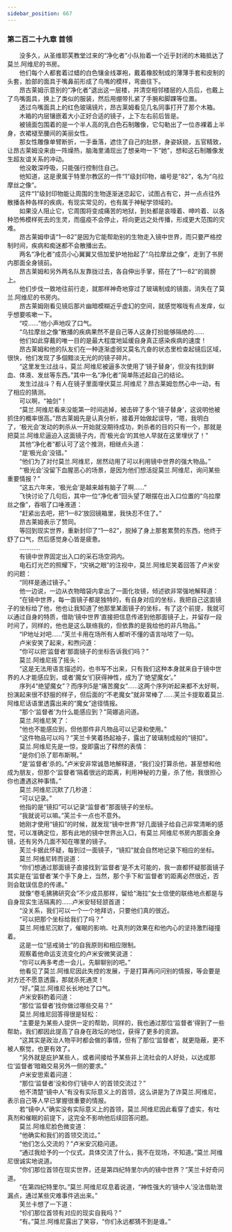 ```yaml
---
sidebar_position: 667
---
```

### 第二百二十九章 首领  


　　没多久，从圣维耶芙教堂过来的“净化者”小队抬着一个近乎封闭的木箱抵达了莫兰.阿维尼的书房。  
　　他们每个人都套着过蜡的白色镶金线罩袍，戴着橡胶制成的薄薄手套和皮制的头套，脸部的面具于嘴鼻前形成了鸟嘴的模样，弯曲往下。  
　　昂古莱姆示意别的“净化者”退出这一层楼，并清空相邻楼层的人员后，也戴上了鸟嘴面具，换上了类似的服装，然后用绷带扎紧了手腕和脚踝等位置。  
　　透过鸟嘴面具上的红色玻璃镜片，昂古莱姆看见几名同事打开了那个木箱。  
　　木箱的内层镶嵌着大小正好合适的镜子，上下左右前后皆是。  
　　被镜面包围着的是一个半人高的乳白色石制雕像，它勾勒出了一位赤裸着上半身，衣裙褪至腰间的美丽女性。  
　　那女性雕像单臂断折，一手垂落，遮住了自己的肚脐，身姿妖娆，五官精致，让昂古莱姆没来由一阵燥热，脑海里涌现出了想亲吻一下“她”，想和这石制雕像发生超友谊关系的冲动。  
　　他没敢深呼吸，只能强行控制住自己。  
　　他知道，这是隶属于特里尔教区的一件“1”级封印物，编号是“82”，名为“乌拉摩丝之像”。  
　　这件“1”级封印物能让周围的生物逐渐迷恋起它，试图占有它，并一点点往外散播各种各样的疾病，有现实常见的，也有属于神秘学领域的。  
　　如果没人阻止它，它周围将变成痛苦的地狱，到处都是哀嚎着、呻吟着、以各种恐怖模样死去的生灵，而瘟疫不会停止，将向更远之处传播，形成更大范围的灾难。  
　　昂古莱姆申请“1—82”是因为它能帮助别的生物走入镜中世界，而只要严格控制时间，疾病和痴迷都不会散播出去。  
　　两名“净化者”成员小心翼翼又倍加爱护地抬起了“乌拉摩丝之像”，走到了书房内那面全身镜前。  
　　昂古莱姆和另外两名队友靠拢过去，各自伸出手掌，搭在了“1—82”的肩膀上。  
　　他们步伐一致地往前行走，就那样神奇地穿过了玻璃制成的镜面，消失在了莫兰.阿维尼的书房内。  
　　昂古莱姆刚看见镜后那片幽暗模糊近乎虚幻的空间，就感觉喉咙有点发痒，似乎想要咳嗽一下。  
　　“哎……”他小声地叹了口气。  
　　“乌拉摩丝之像”散播的疾病果然不是自己等人这身打扮能够隔绝的……  
　　他们如此穿戴的唯一目的是最大程度地延缓自身真正感染疾病的速度！  
　　昂古莱姆和他的队友们在一种逐渐虚弱又莫名亢奋的状态里检查起镜后区域，很快，他们发现了多個黯淡无光的的镜子碎片。  
　　“这里发生过战斗，莫兰.阿维尼被逼多次使用了‘镜子替身’，但没有找到鲜血、体液、发丝等东西。”其中一名“净化者”简单陈述起自己的结论。  
　　发生过战斗？有人在镜子里面埋伏莫兰.阿维尼？昂古莱姆忽然心中一动，有了相应的猜测。  
　　可以啊，“袖剑”！  
　　“莫兰.阿维尼看来没能第一时间逃掉，被击碎了多个‘镜子替身’，这说明他被抓住的概率很高。”昂古莱姆先是认真分析，接着开始做起误导，“嗯，我明白了，‘极光会’发动的刺杀从一开始就没期待成功，刺杀者的目的只有一个，那就是把莫兰.阿维尼逼迫入这面镜子内，而‘极光会’的其他人早就在这里埋伏了！”  
　　其他“净化者”都认可了这个推测，相继点头道：  
　　“是‘极光会’没错。”  
　　“他们为了对付莫兰.阿维尼，居然动用了可以利用镜中世界的强大物品。”  
　　“‘极光会’没留下血腥恶心的场景，是因为他们想活捉莫兰.阿维尼，询问某些重要情报？”  
　　“这五六年来，‘极光会’是越来越有脑子了啊……”  
　　飞快讨论了几句后，其中一位“净化者”回头望了眼摆在出入口位置的“乌拉摩丝之像”，吞咽了口唾液道：  
　　“赶紧出去吧，把‘1—82’放回镜箱里，我快忍不住了。”  
　　昂古莱姆表示了赞同。  
　　等回到现实世界，重新封印了“1—82”，脱掉了身上那套累赘的东西，他终于舒了口气，然后感觉身心皆是疲惫。  
　　…………  
　　有镜中世界固定出入口的采石场空洞内。  
　　电石灯光芒的照耀下，“灾祸之眼”的注视中，莫兰.阿维尼笑着回答了卢米安的问题：  
　　“同样是通过镜子。”  
　　他一边说，一边从衣物暗袋内拿出了一面化妆镜，倾述欲非常强地解释道：  
　　“在镜中世界，每一面镜子都是独特的，有自身对应的坐标，我把自己这面镜子的坐标给了他，他也让我知道了他那里某面镜子的坐标，有了这个前提，我就可以通过自身的特质，借助‘镜中世界’直接把信息传递到他那面镜子上，并留存一段时间了，同样的，他也是这么联络我的，但依靠的是我给他的非凡物品。”  
　　“IP地址对吧……”芙兰卡用在场所有人都听不懂的语言咕哝了一句。  
　　卢米安笑了起来，和煦问道：  
　　“你可以把‘监督者’那面镜子的坐标告诉我们吗？”  
　　莫兰.阿维尼摇了摇头：  
　　“这是无法用语言描述的，也书写不出来，只有我们这种本身就来自于镜中世界的人才能感应到，或者‘魔女’们获得神性，成为了‘绝望魔女’。”  
　　序列4“绝望魔女”？而序列5是“痛苦魔女”……这两个序列听起来都不太好啊，扮演起来很不舒服的样子，但后面的“不老魔女”就非常棒了……芙兰卡提取着莫兰.阿维尼话语里透露出来的“魔女”途径情报。  
　　“那个‘监督者’为什么能感应到？”简娜追问道。  
　　莫兰.阿维尼笑了：  
　　“他也不能感应到，但他那件非凡物品可以记录和使用。”  
　　“这件物品可以吗？”芙兰卡笑着扬起袖子，露出了玻璃制成般的“镜扣”。  
　　莫兰.阿维尼先是一惊，旋即露出了释然的表情：  
　　“是你们杀了耶布斯啊。”  
　　“是‘监督者’杀的。”卢米安非常诚恳地解释道，“我们没打算杀他，甚至想和他成为朋友，但那个‘监督者’隔着很远的距离，利用神秘的力量，杀了他，我很担心你也遭遇这种事情。”  
　　莫兰.阿维尼沉默了几秒道：  
　　“可以记录。”  
　　他指的是“镜扣”可以记录“监督者”那面镜子的坐标。  
　　“我就说可以嘛。”芙兰卡一点也不意外。  
　　她刚才使用“镜扣”的时候，就发现“镜中世界”好几面镜子给自己非常清晰的感觉，可以准确定位，那有此地的镜中世界出入口，有莫兰.阿维尼书房内那面全身镜，还有另外几面不知在哪里的镜子。  
　　芙兰卡据此怀疑，每到过一面镜子，“镜扣”就会自然地记录下相应的坐标。  
　　莫兰.阿维尼转而说道：  
　　“你们想通过那面镜子直接找到‘监督者’是不太可能的，我一直都怀疑那面镜子其实是在‘监督者’某个手下身上，当然，那个手下和‘监督者’的距离必然很近，否则会耽误信息的传递。”  
　　就像“卷毛狒狒研究会”不少成员那样，留给“海拉”女士信使的联络地点都是与自身现实生活隔离的……卢米安轻轻颔首道：  
　　“没关系，我们可以一个一个地拜访，只要他们真的很近。  
　　“可以把那个坐标给我们了吗？”  
　　莫兰.阿维尼沉默了，催眠的影响、吐真剂的效果在和他内心的坚持激烈碰撞着。  
　　这是一位“惩戒骑士”的自我原则和相应限制。  
　　观察着他命运支流变化的卢米安微笑说道：  
　　“你可以再多考虑一会儿，先聊聊别的吧。”  
　　他看见了莫兰.阿维尼因此失控的发展，于是打算再问问别的情报，等会要是对方还不愿意透露，那就杀死通灵！  
　　“好。”莫兰.阿维尼长长地吐了口气。  
　　卢米安斟酌着问道：  
　　“那位‘监督者’找你做过哪些交易？”  
　　莫兰.阿维尼回答得很是轻松：  
　　“主要是为某些人提供一定的帮助，同样的，我也通过那位‘监督者’得到了一些帮助，我们都因此提高了自身在政坛的地位，获得了更多的资源。  
　　“这其实是政治人物平时都会做的事情，但有了那位‘监督者’，就更隐蔽，更不被人察觉，也更有效了。  
　　“另外就是庇护某些人，或者间接给予某些非上流社会的人好处，以达成那位‘监督者’暗箱交易另外一侧的要求。”  
　　卢米安思索着问道：  
　　“那位‘监督者’没和你们‘镜中人’的首领交流过？”  
　　他不清楚“镜中人”有没有实际意义上的首领，这么讲是为了诈莫兰.阿维尼，表示自己等人早已掌握很重要的情报。  
　　若“镜中人”确实没有实际意义上的首领，莫兰.阿维尼因此看穿了虚实，有吐真剂和催眠的前提下，这完全不影响他后续回答问题。  
　　莫兰.阿维尼脸色微变道：  
　　“他确实和我们的首领交流过。”  
　　“他们怎么交流的？”卢米安沉稳问道。  
　　“通过我给予的一个仪式，具体交流了什么，我不在现场，不知道。”莫兰.阿维尼很诚实地说道。  
　　“你们那位首领在现实世界，还是第四纪特里尔内的镜中世界？”芙兰卡好奇问道。  
　　“在第四纪特里尔。”莫兰.阿维尼叹息着说道，“神性强大的‘镜中人’没法借助泄漏点，通过某些灾难事件逃出来。”  
　　芙兰卡想了一下道：  
　　“伱们那位首领有对应的现实自我吗？”  
　　“有。”莫兰.阿维尼露出了笑容，“你们永远都猜不到是谁。”  
